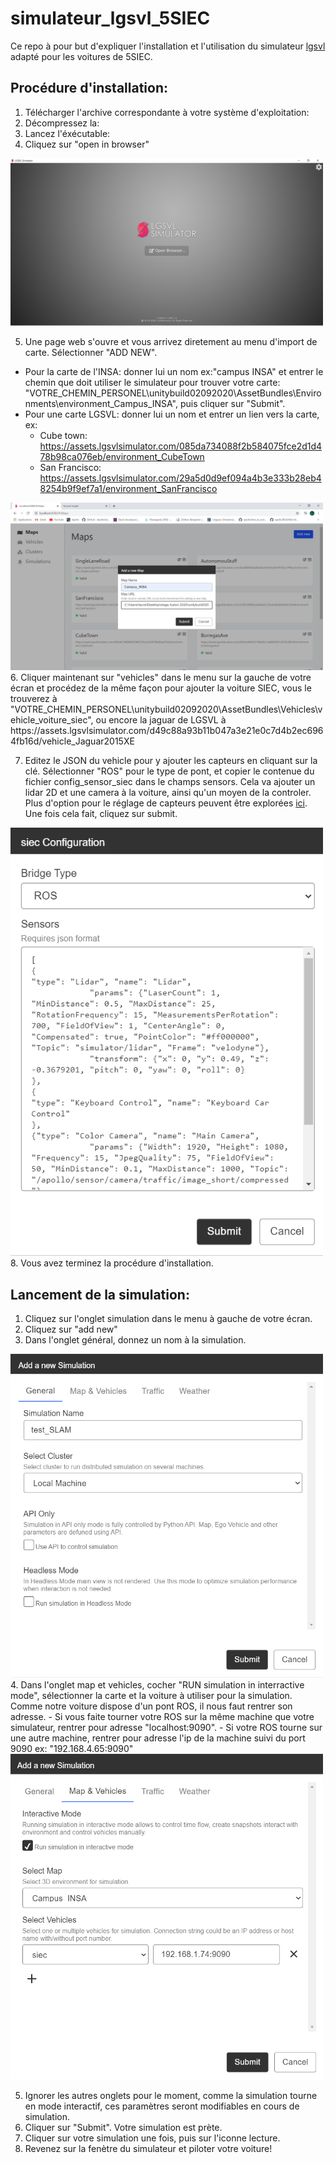 # simulateur_lgsvl_5SIEC

Ce repo à pour but d'expliquer l'installation et l'utilisation du simulateur [lgsvl](https://www.lgsvlsimulator.com/docs/) adapté pour les voitures de 5SIEC.


## Procédure d'installation: 

1. Télécharger l'archive correspondante à votre système d'exploitation: 
2. Décompressez la:
3. Lancez l'éxécutable: 
4. Cliquez sur "open in browser"
<img src="images/git_start_simu.PNG" alt="alt text" width="500">

5. Une page web s'ouvre et vous arrivez diretement au menu d'import de carte. Sélectionner "ADD NEW".
 - Pour la carte de l'INSA: donner lui un nom ex:"campus INSA" et entrer le chemin que doit utiliser le simulateur pour trouver votre carte:   "VOTRE_CHEMIN_PERSONEL\unitybuild02092020\AssetBundles\Environments\environment_Campus_INSA", puis cliquer sur "Submit".
 - Pour une carte LGSVL: donner lui un nom et entrer un lien vers la carte, ex: 
   - Cube town: https://assets.lgsvlsimulator.com/085da734088f2b584075fce2d1d478b98ca076eb/environment_CubeTown 
   - San Francisco: https://assets.lgsvlsimulator.com/29a5d0d9ef094a4b3e333b28eb48254b9f9ef7a1/environment_SanFrancisco
<img src="images/add_map.PNG" alt="alt text" width="500">
6. Cliquer maintenant sur "vehicles" dans le menu sur la gauche de votre écran et procédez de la même façon pour ajouter la voiture SIEC, vous le trouverez à "VOTRE_CHEMIN_PERSONEL\unitybuild02092020\AssetBundles\Vehicles\vehicle_voiture_siec", ou encore la jaguar de LGSVL à https://assets.lgsvlsimulator.com/d49c88a93b11b047a3e21e0c7d4b2ec6964fb16d/vehicle_Jaguar2015XE

7. Editez le JSON du vehicle pour y ajouter les capteurs en cliquant sur la clé. Sélectionner "ROS" pour le type de pont, et copier le contenue du fichier config_sensor_siec dans le champs sensors. Cela va ajouter un lidar 2D et une camera à la voiture, ainsi qu'un moyen de la controler. Plus d'option pour le réglage de capteurs peuvent être explorées [ici](https://www.lgsvlsimulator.com/docs/sensor-json-options/). Une fois cela fait, cliquez sur submit.
<img src="images/add_veh.PNG" alt="alt text" width="500">
8. Vous avez terminez la procédure d'installation.

## Lancement de la simulation: 

1. Cliquez sur l'onglet simulation dans le menu à gauche de votre écran.
2. Cliquez sur "add new"
3. Dans l'onglet général, donnez un nom à la simulation.
<img src="images/simu_gene.PNG" alt="alt text" width="500">
4. Dans l'onglet map et vehicles, cocher "RUN simulation in interractive mode", sélectionner la carte et la voiture à utiliser pour la simulation. Comme notre voiture dispose d'un pont ROS, il nous faut rentrer son adresse.
 - Si vous faite tourner votre ROS sur la même machine que votre simulateur, rentrer pour adresse "localhost:9090".
 - Si votre ROS tourne sur une autre machine, rentrer pour adresse l'ip de la machine suivi du port 9090 ex: "192.168.4.65:9090"
<img src="images/simu_map.PNG" alt="alt text" width="500">

5. Ignorer les autres onglets pour le moment, comme la simulation tourne en mode interactif, ces paramètres seront modifiables en cours de simulation.
6. Cliquer sur "Submit". Votre simulation est prète.
7. Cliquer sur votre simulation une fois, puis sur l'iconne lecture. 
8. Revenez sur la fenètre du simulateur et piloter votre voiture!



